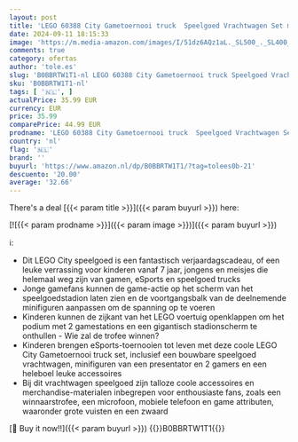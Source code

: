 ```yaml
---
layout: post
title: 'LEGO 60388 City Gametoernooi truck  Speelgoed Vrachtwagen Set met Esports Voertuig voor Gamefans  Gamer Cadeau voor Jongens en Meisjes vanaf 7 Jaar'
date: 2024-09-11 18:15:33
image: 'https://m.media-amazon.com/images/I/51dz6AQz1aL._SL500_._SL400_.jpg'
comments: true
category: ofertas
author: 'tole.es'
slug: 'B0BBRTW1T1-nl LEGO 60388 City Gametoernooi truck Speelgoed Vrachtwagen...'
sku: 'B0BBRTW1T1-nl'
tags: [ '🇳🇱', ]
actualPrice: 35.99 EUR
currency: EUR
price: 35.99
comparePrice: 44.99 EUR
prodname: 'LEGO 60388 City Gametoernooi truck  Speelgoed Vrachtwagen Set met Esports Voertuig voor Gamefans  Gamer Cadeau voor Jongens en Meisjes vanaf 7 Jaar'
country: 'nl'
flag: '🇳🇱'
brand: ''
buyurl: 'https://www.amazon.nl/dp/B0BBRTW1T1/?tag=tolees0b-21'
descuento: '20.00'
average: '32.66'
---
```


There's a deal [{{< param title >}}]({{< param buyurl >}})  here:

[![{{< param prodname >}}]({{< param image >}})]({{< param buyurl >}})

ℹ️:

- Dit LEGO City speelgoed is een fantastisch verjaardagscadeau, of een leuke verrassing voor kinderen vanaf 7 jaar, jongens en meisjes die helemaal weg zijn van gamen, eSports en speelgoed trucks
- Jonge gamefans kunnen de game-actie op het scherm van het speelgoedstadion laten zien en de voortgangsbalk van de deelnemende minifiguren aanpassen om de spanning op te voeren
- Kinderen kunnen de zijkant van het LEGO voertuig openklappen om het podium met 2 gamestations en een gigantisch stadionscherm te onthullen - Wie zal de trofee winnen?
- Kinderen brengen eSports-toernooien tot leven met deze coole LEGO City Gametoernooi truck set, inclusief een bouwbare speelgoed vrachtwagen, minifiguren van een presentator en 2 gamers en een heleboel leuke accessoires
- Bij dit vrachtwagen speelgoed zijn talloze coole accessoires en merchandise-materialen inbegrepen voor enthousiaste fans, zoals een winnaarstrofee, een microfoon, mobiele telefoon en game attributen, waaronder grote vuisten en een zwaard

[🛒 Buy it now!!]({{< param buyurl >}})
{{<world>}}B0BBRTW1T1{{</world>}}
